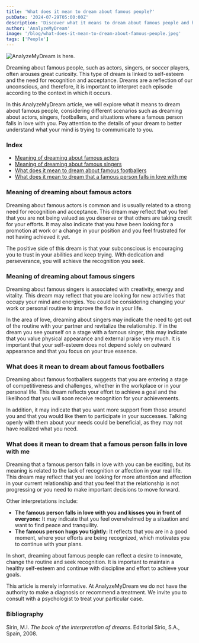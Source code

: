 ```yaml
---
title: 'What does it mean to dream about famous people?'
pubDate: '2024-07-29T05:00:00Z'
description: 'Discover what it means to dream about famous people and how these dreams can reflect your desires for recognition, creativity, and more.'
author: 'AnalyzeMyDream'
image: '/blog/what-does-it-mean-to-dream-about-famous-people.jpeg'
tags: ['People']
---
```


![AnalyzeMyDream is here.](/blog/what-does-it-mean-to-dream-about-famous-people.jpeg)

Dreaming about famous people, such as actors, singers, or soccer players, often arouses great curiosity. This type of dream is linked to self-esteem and the need for recognition and acceptance. Dreams are a reflection of our unconscious, and therefore, it is important to interpret each episode according to the context in which it occurs.

In this AnalyzeMyDream article, we will explore what it means to dream about famous people, considering different scenarios such as dreaming about actors, singers, footballers, and situations where a famous person falls in love with you. Pay attention to the details of your dream to better understand what your mind is trying to communicate to you.

### Index

- [Meaning of dreaming about famous actors](#meaning-of-dreaming-about-famous-actors)
- [Meaning of dreaming about famous singers](#meaning-of-dreaming-about-famous-singers)
- [What does it mean to dream about famous footballers](#what-does-it-mean-to-dream-about-famous-footballers)
- [What does it mean to dream that a famous person falls in love with me](#what-does-it-mean-to-dream-that-a-famous-person-falls-in-love-with-me)

### Meaning of dreaming about famous actors

Dreaming about famous actors is common and is usually related to a strong need for recognition and acceptance. This dream may reflect that you feel that you are not being valued as you deserve or that others are taking credit for your efforts. It may also indicate that you have been looking for a promotion at work or a change in your position and you feel frustrated for not having achieved it yet.

The positive side of this dream is that your subconscious is encouraging you to trust in your abilities and keep trying. With dedication and perseverance, you will achieve the recognition you seek. 

### Meaning of dreaming about famous singers

Dreaming about famous singers is associated with creativity, energy and vitality. This dream may reflect that you are looking for new activities that occupy your mind and energies. You could be considering changing your work or personal routine to improve the flow in your life.

In the area of ​​love, dreaming about singers may indicate the need to get out of the routine with your partner and revitalize the relationship. If in the dream you see yourself on a stage with a famous singer, this may indicate that you value physical appearance and external praise very much. It is important that your self-esteem does not depend solely on outward appearance and that you focus on your true essence.

### What does it mean to dream about famous footballers

Dreaming about famous footballers suggests that you are entering a stage of competitiveness and challenges, whether in the workplace or in your personal life. This dream reflects your effort to achieve a goal and the likelihood that you will soon receive recognition for your achievements.

In addition, it may indicate that you want more support from those around you and that you would like them to participate in your successes. Talking openly with them about your needs could be beneficial, as they may not have realized what you need.

### What does it mean to dream that a famous person falls in love with me

Dreaming that a famous person falls in love with you can be exciting, but its meaning is related to the lack of recognition or affection in your real life. This dream may reflect that you are looking for more attention and affection in your current relationship and that you feel that the relationship is not progressing or you need to make important decisions to move forward.

Other interpretations include:
- **The famous person falls in love with you and kisses you in front of everyone:** It may indicate that you feel overwhelmed by a situation and want to find peace and tranquility.
- **The famous person hugs you tightly:** It reflects that you are in a good moment, where your efforts are being recognized, which motivates you to continue with your plans.

In short, dreaming about famous people can reflect a desire to innovate, change the routine and seek recognition. It is important to maintain a healthy self-esteem and continue with discipline and effort to achieve your goals.

This article is merely informative. At AnalyzeMyDream we do not have the authority to make a diagnosis or recommend a treatment. We invite you to consult with a psychologist to treat your particular case.

### Bibliography

Sirin, M.I. *The book of the interpretation of dreams*. Editorial Sirio, S.A., Spain, 2008.